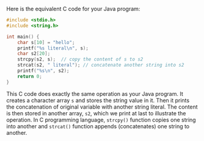 Here is the equivalent C code for your Java program:

```C
#include <stdio.h>
#include <string.h>

int main() {
    char s[10] = "hello";
    printf("%s literal\n", s);
    char s2[20];
    strcpy(s2, s);  // copy the content of s to s2
    strcat(s2, " literal"); // concatenate another string into s2
    printf("%s\n", s2);
    return 0;
}
```
This C code does exactly the same operation as your Java program. It creates a character array `s` and stores the string value in it. Then it prints the concatenation of original variable with another string literal. The content is then stored in another array, `s2`, which we print at last to illustrate the operation.
In C programming language, `strcpy()` function copies one string into another and `strcat()` function appends (concatenates) one string to another.
